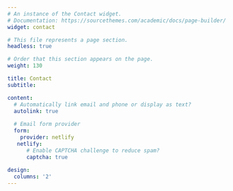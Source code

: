 ```yaml
---
# An instance of the Contact widget.
# Documentation: https://sourcethemes.com/academic/docs/page-builder/
widget: contact

# This file represents a page section.
headless: true

# Order that this section appears on the page.
weight: 130

title: Contact
subtitle:

content:
  # Automatically link email and phone or display as text?
  autolink: true
  
  # Email form provider
  form: 
    provider: netlify
   netlify:
      # Enable CAPTCHA challenge to reduce spam?
      captcha: true
  
design:
  columns: '2'
---
```

